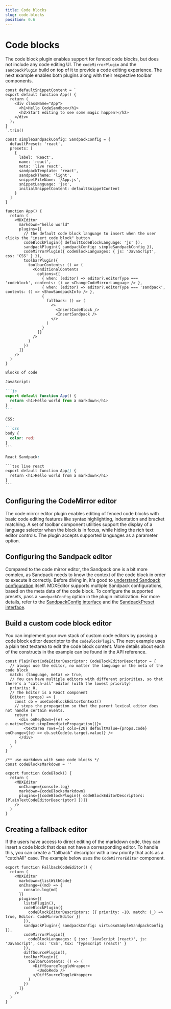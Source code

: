 ```yaml
---
title: Code blocks
slug: code-blocks
position: 0.6
---
```


# Code blocks

The code block plugin enables support for fenced code blocks, but does not include any code editing UI. The `codeMirrorPlugin` and the `sandpackPlugin` build on top of it to provide a code editing experience. The next example enables both plugins along with their respective toolbar components.

```tsx
const defaultSnippetContent = `
export default function App() {
  return (
    <div className="App">
      <h1>Hello CodeSandbox</h1>
      <h2>Start editing to see some magic happen!</h2>
    </div>
  );
}
`.trim()

const simpleSandpackConfig: SandpackConfig = {
  defaultPreset: 'react',
  presets: [
    {
      label: 'React',
      name: 'react',
      meta: 'live react',
      sandpackTemplate: 'react',
      sandpackTheme: 'light',
      snippetFileName: '/App.js',
      snippetLanguage: 'jsx',
      initialSnippetContent: defaultSnippetContent
    }
  ]
}

function App() {
  return (
    <MDXEditor
      markdown="hello world"
      plugins={[
        // the default code block language to insert when the user clicks the "insert code block" button
        codeBlockPlugin({ defaultCodeBlockLanguage: 'js' }),
        sandpackPlugin({ sandpackConfig: simpleSandpackConfig }),
        codeMirrorPlugin({ codeBlockLanguages: { js: 'JavaScript', css: 'CSS' } }),
        toolbarPlugin({
          toolbarContents: () => (
            <ConditionalContents
              options={[
                { when: (editor) => editor?.editorType === 'codeblock', contents: () => <ChangeCodeMirrorLanguage /> },
                { when: (editor) => editor?.editorType === 'sandpack', contents: () => <ShowSandpackInfo /> },
                {
                  fallback: () => (
                    <>
                      <InsertCodeBlock />
                      <InsertSandpack />
                    </>
                  )
                }
              ]}
            />
          )
        })
      ]}
    />
  )
}
```

````md
Blocks of code

JavaScript:

```js
export default function App() {
  return <h1>Hello world from a markdown</h1>
}
```

CSS:

```css
body {
  color: red;
}
```

React Sandpack:

```tsx live react
export default function App() {
  return <h1>Hello world from a markdown</h1>
}
```
````

## Configuring the CodeMirror editor

The code mirror editor plugin enables editing of fenced code blocks with basic code editing features like syntax highlighting, indentation and bracket matching. A set of toolbar component utilities support the display of a language selector when the block is in focus, while hiding the rich text editor controls. The plugin accepts supported languages as a parameter option.

## Configuring the Sandpack editor

Compared to the code mirror editor, the Sandpack one is a bit more complex, as Sandpack needs to know the context of the code block in order to execute it correctly. Before diving in, it's good to [understand Sandpack configuration](https://sandpack.codesandbox.io/) itself. MDXEditor supports multiple Sandpack configurations, based on the meta data of the code block. To configure the supported presets, pass a `sandpackConfig` option in the plugin initialization. For more details, refer to the [SandpackConfig interface](../api/editor.sandpackconfig) and the [SandpackPreset interface](../api/editor.sandpackpreset).

## Build a custom code block editor

You can implement your own stack of custom code editors by passing a code block editor descriptor to the `codeBlockPlugin`. The next example uses a plain text textarea to edit the code block content. More details about each of the constructs in the example can be found in the API reference.

```tsx
const PlainTextCodeEditorDescriptor: CodeBlockEditorDescriptor = {
  // always use the editor, no matter the language or the meta of the code block
  match: (language, meta) => true,
  // You can have multiple editors with different priorities, so that there's a "catch-all" editor (with the lowest priority)
  priority: 0,
  // The Editor is a React component
  Editor: (props) => {
    const cb = useCodeBlockEditorContext()
    // stops the propagation so that the parent lexical editor does not handle certain events.
    return (
      <div onKeyDown={(e) => e.nativeEvent.stopImmediatePropagation()}>
        <textarea rows={3} cols={20} defaultValue={props.code} onChange={(e) => cb.setCode(e.target.value)} />
      </div>
    )
  }
}

/** use markdown with some code blocks */
const codeBlocksMarkdown = ''

export function CodeBlock() {
  return (
    <MDXEditor
      onChange={console.log}
      markdown={codeBlocksMarkdown}
      plugins={[codeBlockPlugin({ codeBlockEditorDescriptors: [PlainTextCodeEditorDescriptor] })]}
    />
  )
}
```

## Creating a fallback editor

If the users have access to direct editing of the markdown code, they can insert a code block that does not have a corresponding editor. To handle this, you can create a "fallback" descriptor with a low priority that acts as a "catchAll" case. The example below uses the `CodeMirrorEditor` component.

```tsx
export function FallbackCodeEditor() {
  return (
    <MDXEditor
      markdown={listWithCode}
      onChange={(md) => {
        console.log(md)
      }}
      plugins={[
        listsPlugin(),
        codeBlockPlugin({
          codeBlockEditorDescriptors: [{ priority: -10, match: (_) => true, Editor: CodeMirrorEditor }]
        }),
        sandpackPlugin({ sandpackConfig: virtuosoSampleSandpackConfig }),
        codeMirrorPlugin({
          codeBlockLanguages: { jsx: 'JavaScript (react)', js: 'JavaScript', css: 'CSS', tsx: 'TypeScript (react)' }
        }),
        diffSourcePlugin(),
        toolbarPlugin({
          toolbarContents: () => (
            <DiffSourceToggleWrapper>
              <UndoRedo />
            </DiffSourceToggleWrapper>
          )
        })
      ]}
    />
  )
}
```

